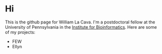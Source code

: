 Hi
===
This is the github page for William La Cava. I'm a postdoctoral fellow at the University of Pennsylvania in the [Institute for Bioinformatics](http://upibi.org). Here are some of my projects:

- FEW
- Ellyn


